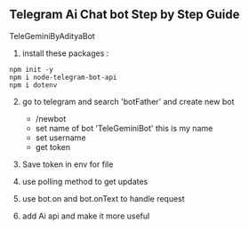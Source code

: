 ## Telegram Ai Chat bot Step by Step Guide

TeleGeminiByAdityaBot

1) install these packages :
```
npm init -y
npm i node-telegram-bot-api
npm i dotenv
```

2) go to telegram and search 'botFather' and create new bot
    - /newbot
    - set name of bot 'TeleGeminiBot' this is my name
    - set username 
    - get token

3) Save token in env for file
4) use polling method to get updates
5) use bot.on and bot.onText to handle request
6) add Ai api and make it more useful
